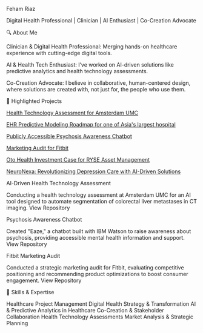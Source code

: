 Feham Riaz


Digital Health Professional | Clinician | AI Enthusiast | Co-Creation Advocate


🔍 About Me

Clinician & Digital Health Professional: Merging hands-on healthcare experience with cutting-edge digital tools.

AI & Health Tech Enthusiast: I’ve worked on AI-driven solutions like predictive analytics and health technology assessments.

Co-Creation Advocate: I believe in collaborative, human-centered design, where solutions are created with, not just for, the people who use them.


💼 Highlighted Projects

[Health Technology Assessment for Amsterdam UMC](https://github.com/fehamriaz/Health-Technology-Assessment-for-Amsterdam-UMC)

[EHR Predictive Modeling Roadmap for one of Asia's largest hospital](https://github.com/fehamriaz/EHR-Roadmap?tab=readme-ov-file#ehr-predictive-modeling-roadmap)

[Publicly Accessible Psychosis Awareness Chatbot](https://github.com/fehamriaz/-EAZE-Psychosis-Awareness-Chatbot-)

[Marketing Audit for Fitbit](https://github.com/fehamriaz/Marketing-Audit-for-Fitbit)

[Oto Health Investment Case for RYSE Asset Management](https://github.com/fehamriaz/Oto-Health-Investment-Case-for-RYSE-Asset-Management)

[NeuroNexa: Revolutionizing Depression Care with AI-Driven Solutions](https://github.com/fehamriaz/NeuroNexa-Revolutionizing-Depression-Care-with-AI-Driven-Solutions)

AI-Driven Health Technology Assessment

Conducting a health technology assessment at Amsterdam UMC for an AI tool designed to automate segmentation of colorectal liver metastases in CT imaging.
View Repository

Psychosis Awareness Chatbot

Created "Eaze," a chatbot built with IBM Watson to raise awareness about psychosis, providing accessible mental health information and support.
View Repository

Fitbit Marketing Audit

Conducted a strategic marketing audit for Fitbit, evaluating competitive positioning and recommending product optimizations to boost consumer engagement.
View Repository


🔧 Skills & Expertise

Healthcare Project Management
Digital Health Strategy & Transformation
AI & Predictive Analytics in Healthcare
Co-Creation & Stakeholder Collaboration
Health Technology Assessments
Market Analysis & Strategic Planning
<!---
fehamriaz/fehamriaz is a ✨ special ✨ repository because its `README.md` (this file) appears on your GitHub profile.
You can click the Preview link to take a look at your changes.
--->

